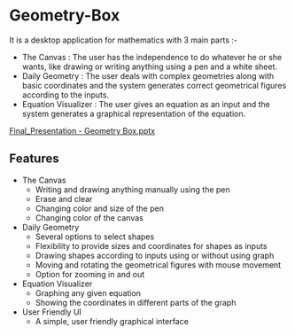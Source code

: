 # Geometry-Box
It is a desktop application for mathematics with 3 main parts :-
- The Canvas : The user has the independence to do whatever he or she wants, like drawing or writing anything using a pen and a white sheet.
- Daily Geometry : The user deals with complex geometries along with basic coordinates and the system generates correct geometrical figures according to the inputs.
- Equation Visualizer : The user gives an equation as an input and the system generates a graphical representation of the equation.

[Final_Presentation - Geometry Box.pptx](https://github.com/RamisaMaliat/Geometry-Box/files/7316345/Final_Presentation.-.Geometry.Box.pptx)

## Features 
- The Canvas
  - Writing and drawing anything manually using the pen
  - Erase and clear  
  - Changing color and size of the pen 
  - Changing color of the canvas
- Daily Geometry
  - Several options to select shapes
  - Flexibility to provide sizes and coordinates for shapes as inputs
  - Drawing shapes according to inputs using or without using graph
  - Moving and rotating the geometrical figures with mouse movement
  - Option for zooming in and out
- Equation Visualizer
  - Graphing any given equation
  - Showing the coordinates in different parts of the graph
- User Friendly UI
  - A simple, user friendly graphical interface

 

